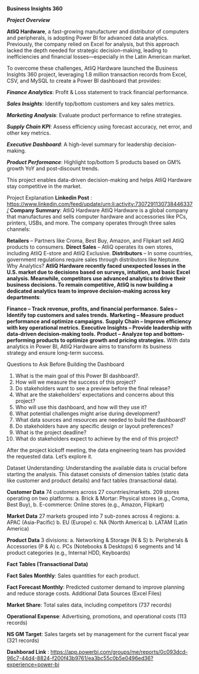 ************Business Insights 360************

*******Project Overview*******

**AtliQ Hardware**, a fast-growing manufacturer and distributor of computers and peripherals, is adopting Power BI for advanced data analytics. Previously, the company relied on Excel for analysis, but this approach lacked the depth needed for strategic decision-making, leading to inefficiencies and financial losses—especially in the Latin American market.

To overcome these challenges, AtliQ Hardware launched the Business Insights 360 project, leveraging 1.8 million transaction records from Excel, CSV, and MySQL to create a Power BI dashboard that provides:

***Finance Analytics***: Profit & Loss statement to track financial performance.

***Sales Insights***: Identify top/bottom customers and key sales metrics.

***Marketing Analysis***: Evaluate product performance to refine strategies.

***Supply Chain KPI***: Assess efficiency using forecast accuracy, net error, and other key metrics.

***Executive Dashboard***: A high-level summary for leadership decision-making.

***Product Performance***: Highlight top/bottom 5 products based on GM% growth YoY and post-discount trends.

This project enables data-driven decision-making and helps AtliQ Hardware stay competitive in the market.

Project Explanation
**Linkedin Post** : https://www.linkedin.com/feed/update/urn:li:activity:7307291130738446337/
**Company Summary**: AtliQ Hardware
AtliQ Hardware is a global company that manufactures and sells computer hardware and accessories like PCs, printers, USBs, and more. The company operates through three sales channels:

**Retailers** – Partners like Croma, Best Buy, Amazon, and Flipkart sell AtliQ products to consumers.
**Direct Sales** – AtliQ operates its own stores, including AtliQ E-store and AtliQ Exclusive.
**Distributors** – In some countries, government regulations require sales through distributors like Neptune.
Why Analytics?
**AtliQ Hardware recently faced unexpected losses in the U.S. market due to decisions based on surveys, intuition, and basic Excel analysis. Meanwhile, competitors use advanced analytics to drive their business decisions. To remain competitive, AtliQ is now building a dedicated analytics team to improve decision-making across key departments**:

**Finance – Track revenue, profits, and financial performance.**
**Sales – Identify top customers and sales trends.**
**Marketing – Measure product performance and optimize campaigns.**
**Supply Chain – Improve efficiency with key operational metrics.**
**Executive Insights – Provide leadership with data-driven decision-making tools.**
**Product – Analyze top and bottom-performing products to optimize growth and pricing strategies.**
With data analytics in Power BI, AtliQ Hardware aims to transform its business strategy and ensure long-term success.

Questions to Ask Before Building the Dashboard
1) What is the main goal of this Power BI dashboard?.
2) How will we measure the success of this project?
3) Do stakeholders want to see a preview before the final release?
4) What are the stakeholders’ expectations and concerns about this project?
5) Who will use this dashboard, and how will they use it?
6) What potential challenges might arise during development?
7) What data sources and resources are needed to build the dashboard?
8) Do stakeholders have any specific design or layout preferences?
9) What is the project deadline?
10) What do stakeholders expect to achieve by the end of this project?

    
After the project kickoff meeting, the data engineering team has provided the requested data. Let’s explore it.

Dataset Understanding:
Understanding the available data is crucial before starting the analysis. This dataset consists of dimension tables (static data like customer and product details) and fact tables (transactional data).

**Customer Data**
74 customers across 27 countries/markets.
209 stores operating on two platforms: a. Brick & Mortar: Physical stores (e.g., Croma, Best Buy), b. E-commerce: Online stores (e.g., Amazon, Flipkart)

**Market Data**
27 markets grouped into 7 sub-zones across 4 regions: a. APAC (Asia-Pacific) b. EU (Europe) c. NA (North America) b. LATAM (Latin America)

**Product Data**
3 divisions: a. Networking & Storage (N & S) b. Peripherals & Accessories (P & A) c. PCs (Notebooks & Desktops)
6 segments and 14 product categories (e.g., Internal HDD, Keyboards)

**Fact Tables (Transactional Data)**

**Fact Sales Monthly**: Sales quantities for each product.

**Fact Forecast Monthly**: Predicted customer demand to improve planning and reduce storage costs.
Additional Data Sources (Excel Files)

**Market Share**: Total sales data, including competitors (737 records)

**Operational Expense**: Advertising, promotions, and operational costs (113 records)

**NS GM Target**: Sales targets set by management for the current fiscal year (321 records)

**Dashborad Link** : https://app.powerbi.com/groups/me/reports/0c093dcd-96c7-44d4-8824-f200f43b9761/ea3bc55c0b5e0496ed36?experience=power-bi 


